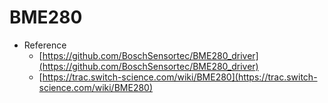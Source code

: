 # BME280
- Reference
  - [https://github.com/BoschSensortec/BME280_driver](https://github.com/BoschSensortec/BME280_driver)
  - [https://trac.switch-science.com/wiki/BME280](https://trac.switch-science.com/wiki/BME280)